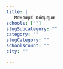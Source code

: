 ```yaml
---
title: |
   Μακραμέ-Κόσμημα
schools: [""]
slugSubcategory: ""
category: ""
slugCategory: ""
schoolscount: ""
city: ""

---
```


